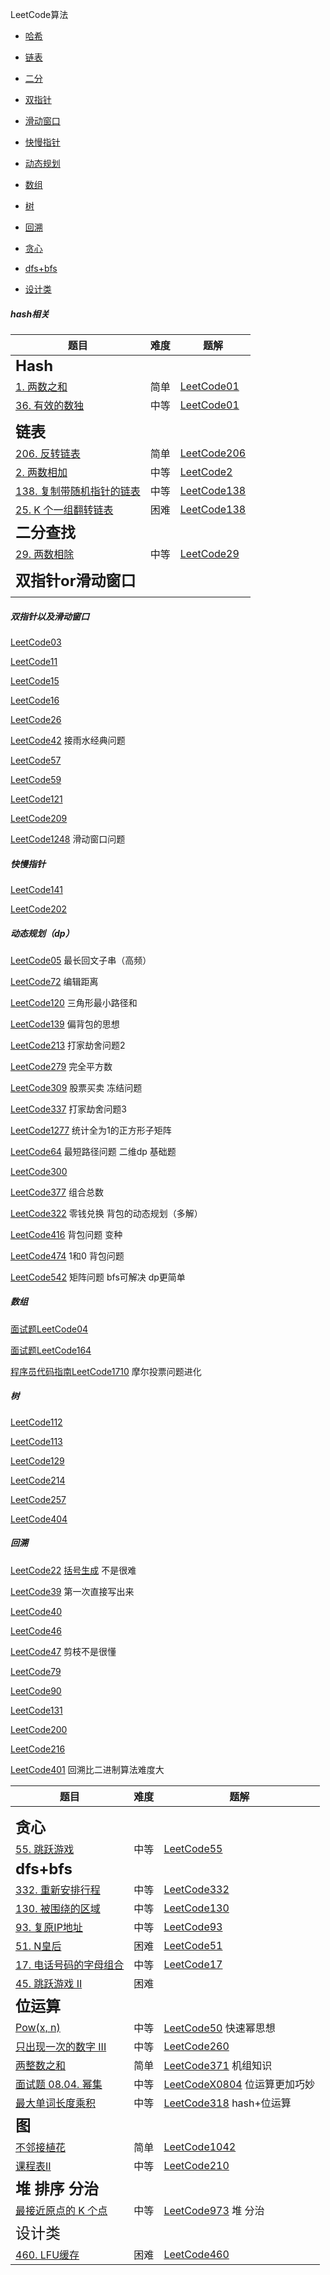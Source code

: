 LeetCode算法

- [哈希](#哈希)

- [链表](#链表)

- [二分](#二分)

- [双指针](#双指针)

- [滑动窗口](#滑动窗口)

- [快慢指针](#快慢指针)

- [动态规划](#动态规划)

- [数组](#数组)

- [树](#树)

- [回溯](#回溯)

- [贪心](#贪心)

- [dfs+bfs](#dfs+bfs)

- [设计类](#设计类)

  

##### hash相关

| 题目                                                         | 难度 | 题解                                             |
| ------------------------------------------------------------ | ---- | ------------------------------------------------ |
| <span id = "Hash" style="font-size:150%;"><b>Hash</b></span> |      |                                                  |
| [1. 两数之和](https://leetcode-cn.com/problems/two-sum/)     | 简单 | [LeetCode01](./LeetCode每日一题/LeetCode01.md)   |
| [36. 有效的数独](https://leetcode-cn.com/problems/valid-sudoku/) | 中等 | [LeetCode01](./LeetCode每日一题/LeetCode36.md)   |
|                                                              |      |                                                  |
| <span id = "Hash" style="font-size:150%;"><b>链表</b></span> |      |                                                  |
| [206. 反转链表](https://leetcode-cn.com/problems/reverse-linked-list/) | 简单 | [LeetCode206](./LeetCode每日一题/LeetCode206.md) |
| [2. 两数相加](https://leetcode-cn.com/problems/add-two-numbers/) | 中等 | [LeetCode2](./LeetCode每日一题/LeetCode02.md)    |
| [138. 复制带随机指针的链表](https://leetcode-cn.com/problems/copy-list-with-random-pointer/) | 中等 | [LeetCode138](./LeetCode每日一题/LeetCode138.md) |
| [25. K 个一组翻转链表](https://leetcode-cn.com/problems/reverse-nodes-in-k-group/) | 困难 | [LeetCode138](./LeetCode每日一题/LeetCode25.md)  |
| <span id = "Hash" style="font-size:150%;"><b>二分查找</b></span> |      |                                                  |
| [29. 两数相除](https://leetcode-cn.com/problems/divide-two-integers/) | 中等 | [LeetCode29](./LeetCode每日一题/LeetCode29.md)   |
|                                                              |      |                                                  |
| <span id = "Hash" style="font-size:150%;"><b>双指针or滑动窗口</b></span> |      |                                                  |
|                                                              |      |                                                  |



##### 双指针以及滑动窗口

[LeetCode03](./LeetCode每日一题/LeetCode03.md)

[LeetCode11](./LeetCode每日一题/LeetCode11.md)

[LeetCode15](./LeetCode每日一题/LeetCode15.md)

[LeetCode16](./LeetCode每日一题/LeetCode16.md)

[LeetCode26](./LeetCode每日一题/LeetCode26.md)

[LeetCode42](./LeetCode每日一题/LeetCode42.md) 接雨水经典问题 

[LeetCode57](./LeetCode每日一题/LeetCode57.md)

[LeetCode59](./LeetCode每日一题/LeetCode59.md)

[LeetCode121](./LeetCode每日一题/LeetCode121.md)

[LeetCode209](./LeetCode每日一题/LeetCode209.md)

[LeetCode1248](./LeetCode每日一题/LeetCode1248.md) 滑动窗口问题 



##### 快慢指针

[LeetCode141](./LeetCode每日一题/LeetCode141.md)

[LeetCode202](./LeetCode每日一题/LeetCode202.md)



#####  动态规划（dp）

[LeetCode05](./LeetCode每日一题/LeetCode05.md)   最长回文子串（高频）

[LeetCode72](./LeetCode每日一题/LeetCode72.md)   编辑距离

[LeetCode120](./LeetCode每日一题/LeetCode120.md)   三角形最小路径和

[LeetCode139](./LeetCode每日一题/LeetCode139.md)   偏背包的思想 

[LeetCode213](./LeetCode每日一题/LeetCode213.md) 打家劫舍问题2 

[LeetCode279](./LeetCode每日一题/LeetCode279.md)   完全平方数

[LeetCode309](./LeetCode每日一题/LeetCode309.md)   股票买卖 冻结问题

[LeetCode337](./LeetCode每日一题/LeetCode337.md)   打家劫舍问题3

[LeetCode1277](./LeetCode每日一题/LeetCode1277.md)   统计全为1的正方形子矩阵

[LeetCode64](./LeetCode每日一题/LeetCode64.md)   最短路径问题 二维dp 基础题

[LeetCode300](./LeetCode每日一题/LeetCode300.md)

[LeetCode377](./LeetCode每日一题/LeetCode377.md) 组合总数 

[LeetCode322](./LeetCode每日一题/LeetCode322.md) 零钱兑换  背包的动态规划（多解）

[LeetCode416](./LeetCode每日一题/LeetCode416.md) 背包问题 变种 

[LeetCode474](./LeetCode每日一题/LeetCode474.md)  1和0  背包问题 

[LeetCode542](./LeetCode每日一题/LeetCode542.md)  矩阵问题 bfs可解决 dp更简单



##### 数组

[面试题LeetCode04](./LeetCode每日一题/LeetCodeX04.md)

[面试题LeetCode164](./LeetCode每日一题/LeetCode164.md)

[程序员代码指南LeetCode1710](./LeetCode每日一题/LeetCodeX1710.md)   摩尔投票问题进化



##### 树

[LeetCode112](./LeetCode每日一题/LeetCode112.md)

[LeetCode113](./LeetCode每日一题/LeetCode113.md)

[LeetCode129](./LeetCode每日一题/LeetCode129.md)

[LeetCode214](./LeetCode每日一题/LeetCode214.md)

[LeetCode257](./LeetCode每日一题/LeetCode257.md)

[LeetCode404](./LeetCode每日一题/LeetCode404.md)



##### 回溯

[LeetCode22](./LeetCode每日一题/LeetCode22.md) [括号生成](https://leetcode-cn.com/problems/generate-parentheses/) 不是很难

[LeetCode39](./LeetCode每日一题/LeetCode39.md) 第一次直接写出来

[LeetCode40](./LeetCode每日一题/LeetCode40.md)

[LeetCode46](./LeetCode每日一题/LeetCode46.md)

[LeetCode47](./LeetCode每日一题/LeetCode47.md) 剪枝不是很懂

[LeetCode79](./LeetCode每日一题/LeetCode79.md) 

[LeetCode90](./LeetCode每日一题/LeetCode90.md) 

[LeetCode131](./LeetCode每日一题/LeetCode131.md)

[LeetCode200](./LeetCode每日一题/LeetCode200.md)

[LeetCode216](./LeetCode每日一题/LeetCode216.md)

[LeetCode401](./LeetCode每日一题/LeetCode401.md) 回溯比二进制算法难度大







| 题目                                                         | 难度 | 题解                                                         |
| ------------------------------------------------------------ | ---- | ------------------------------------------------------------ |
|  |  |  |
|  |  |  |
| <span id = "贪心" style="font-size:150%;"><b>贪心</b></span> |      |                                                              |
| [55. 跳跃游戏](https://leetcode-cn.com/problems/jump-game/) | 中等 | [LeetCode55](../LeetCode每日一题/LeetCode55.md) |
| <span id = "dfs+bfs" style="font-size:150%;"><b>dfs+bfs</b></span> |      |                                                              |
| [332. 重新安排行程](https://leetcode-cn.com/problems/reconstruct-itinerary/) | 中等 | [LeetCode332](../LeetCode每日一题/LeetCode332.md)   |
| [130. 被围绕的区域](https://leetcode-cn.com/problems/surrounded-regions/) | 中等 | [LeetCode130](./LeetCode每日一题/LeetCode130.md)    |
| [93. 复原IP地址](https://leetcode-cn.com/problems/restore-ip-addresses/) | 中等 | [LeetCode93](./LeetCode每日一题/LeetCode93.md)      |
| [51. N皇后](https://leetcode-cn.com/problems/n-queens/)      | 困难 | [LeetCode51](./LeetCode每日一题/LeetCode51.md)      |
| [17. 电话号码的字母组合](https://leetcode-cn.com/problems/letter-combinations-of-a-phone-number/) | 中等 | [LeetCode17](./LeetCode每日一题/LeetCode17.md)      |
| [45. 跳跃游戏 II](https://leetcode-cn.com/problems/jump-game-ii/) | 困难 |                                                              |
| <span id = "dfs+bfs" style="font-size:150%;"><b>位运算</b></span> |      |                                                              |
| [Pow(x, n)](https://leetcode-cn.com/problems/powx-n/)        | 中等 | [LeetCode50](./LeetCode每日一题/LeetCode50.md) 快速幂思想 |
| [只出现一次的数字 III](https://leetcode-cn.com/problems/single-number-iii/) | 中等 | [LeetCode260](./LeetCode每日一题/LeetCode260.md)    |
| [两整数之和](https://leetcode-cn.com/problems/sum-of-two-integers/) | 简单 | [LeetCode371](./LeetCode每日一题/LeetCode371.md) 机组知识 |
| [面试题 08.04. 幂集](https://leetcode-cn.com/problems/power-set-lcci/) | 中等 | [LeetCodeX0804](./LeetCode每日一题/LeetCodeX0804.md) 位运算更加巧妙 |
| [最大单词长度乘积](https://leetcode-cn.com/problems/maximum-product-of-word-lengths/) | 中等 | [LeetCode318](./LeetCode每日一题/LeetCode318.md) hash+位运算 |
| <span id = "图" style="font-size:150%;"><b>图</b></span> |      |                                                              |
| [不邻接植花](https://leetcode-cn.com/problems/flower-planting-with-no-adjacent/) | 简单 | [LeetCode1042](./LeetCode每日一题/LeetCode1042.md) |
| [课程表II](https://leetcode-cn.com/problems/course-schedule-ii/) | 中等 | [LeetCode210](./LeetCode每日一题/LeetCode210.md)   |
| <span id = "堆 排序 分治" style="font-size:150%;"><b>堆 排序 分治</b></span> |      |                                                              |
| [最接近原点的 K 个点](https://leetcode-cn.com/problems/k-closest-points-to-origin/) | 中等 | [LeetCode973](./LeetCode每日一题/LeetCode973.md) 堆 分治 |
| <span id = "设计类" style="font-size:150%;">设计类</span> |      |                                                              |
| [460. LFU缓存](https://leetcode-cn.com/problems/lfu-cache/) |困难|[LeetCode460](./LeetCode每日一题/LeetCode460.md)|




